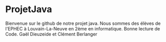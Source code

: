 # ProjetJava
Bienvenue sur le github de notre projet java.
Nous sommes des élèves de l'EPHEC à Louvain-La-Neuve en 2ème en informatique.
Bonne lecture de Code.
Gaël Dieuzeide et Clément Berlanger
